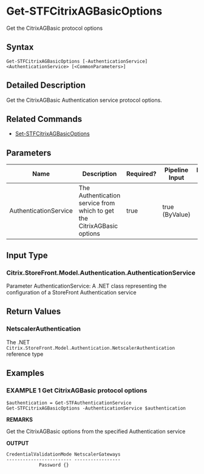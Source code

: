 ﻿# Get-STFCitrixAGBasicOptions

Get the CitrixAGBasic protocol options

## Syntax

```
Get-STFCitrixAGBasicOptions [-AuthenticationService] <AuthenticationService> [<CommonParameters>]
```

## Detailed Description

Get the CitrixAGBasic Authentication service protocol options.

## Related Commands

* [Set-STFCitrixAGBasicOptions](Set-STFCitrixAGBasicOptions.md)

## Parameters

| Name   | Description | Required? | Pipeline Input | Default Value |
| --- | --- | --- | --- | --- |
|AuthenticationService|The Authentication service from which to get the CitrixAGBasic options|true|true (ByValue)| |

## Input Type

### Citrix.StoreFront.Model.Authentication.AuthenticationService

Parameter AuthenticationService: A .NET class representing the configuration of a StoreFront Authentication service

## Return Values

### NetscalerAuthentication

The .NET `Citrix.StoreFront.Model.Authentication.NetscalerAuthentication` reference type

## Examples

### EXAMPLE 1 Get CitrixAGBasic protocol options

```
$authentication = Get-STFAuthenticationService
Get-STFCitrixAGBasicOptions -AuthenticationService $authentication
```

**REMARKS**

Get the CitrixAGBasic options from the specified Authentication service

**OUTPUT**

```
CredentialValidationMode NetscalerGateways
------------------------ -----------------
            Password {}
```
